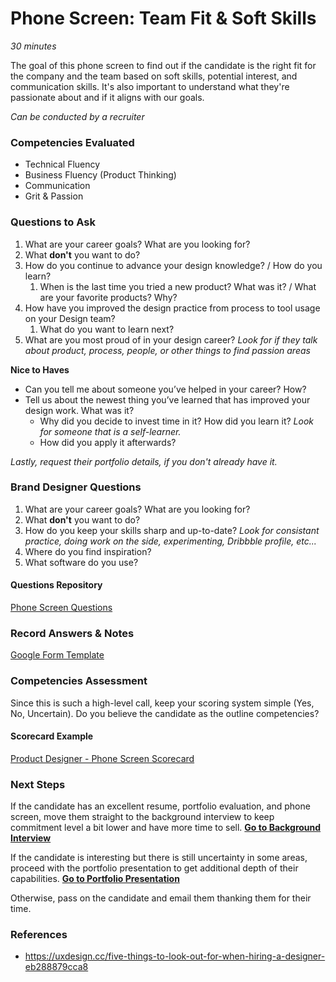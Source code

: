 # Phone Screen: Team Fit & Soft Skills

*30 minutes*

The goal of this phone screen to find out if the candidate is the right fit for the company and the team based on soft skills, potential interest, and communication skills. It's also important to understand what they're passionate about and if it aligns with our goals.

*Can be conducted by a recruiter*

### Competencies Evaluated
- Technical Fluency
- Business Fluency (Product Thinking)
- Communication
- Grit & Passion


### Questions to Ask
1. What are your career goals? What are you looking for?
2. What **don't** you want to do?
3. How do you continue to advance your design knowledge? / How do you learn?
   1. When is the last time you tried a new product? What was it? / What are your favorite products? Why?
4. How have you improved the design practice from process to tool usage on your Design team? 
   1. What do you want to learn next?
5. What are you most proud of in your design career? *Look for if they talk about product, process, people, or other things to find passion areas*

**Nice to Haves**
* Can you tell me about someone you’ve helped in your career? How?
* Tell us about the newest thing you’ve learned that has improved your design work. What was it? 
  * Why did you decide to invest time in it? How did you learn it? *Look for someone that is a self-learner.* 
  * How did you apply it afterwards? 

*Lastly, request their portfolio details, if you don't already have it.*


### Brand Designer Questions
1. What are your career goals? What are you looking for?
2. What **don't** you want to do?
3. How do you keep your skills sharp and up-to-date? *Look for consistant practice, doing work on the side, experimenting, Dribbble profile, etc...*
4. Where do you find inspiration?
5. What software do you use?


#### Questions Repository
[Phone Screen Questions](https://airtable.com/shrvBFqHchiECVWve)

### Record Answers & Notes
[Google Form Template](https://docs.google.com/forms/d/1phyTKaGiuMlIBWlwB5ItPiSCxJcCisfAcHBRQ0TDJy8/edit)


### Competencies Assessment
Since this is such a high-level call, keep your scoring system simple (Yes, No, Uncertain). Do you believe the candidate as the outline competencies?

#### Scorecard Example
[Product Designer - Phone Screen Scorecard](../assets/Product-Designer-Phone-Screener-Scorecard.pdf)


### Next Steps
If the candidate has an excellent resume, portfolio evaluation, and phone screen, move them straight to the background interview to keep commitment level a bit lower and have more time to sell.
**[Go to Background Interview](background-interview.md)**

If the candidate is interesting but there is still uncertainty in some areas, proceed with the portfolio presentation to get additional depth of their capabilities.
**[Go to Portfolio Presentation](portfolio-presentation.md)**

Otherwise, pass on the candidate and email them thanking them for their time.



### References
- https://uxdesign.cc/five-things-to-look-out-for-when-hiring-a-designer-eb288879cca8